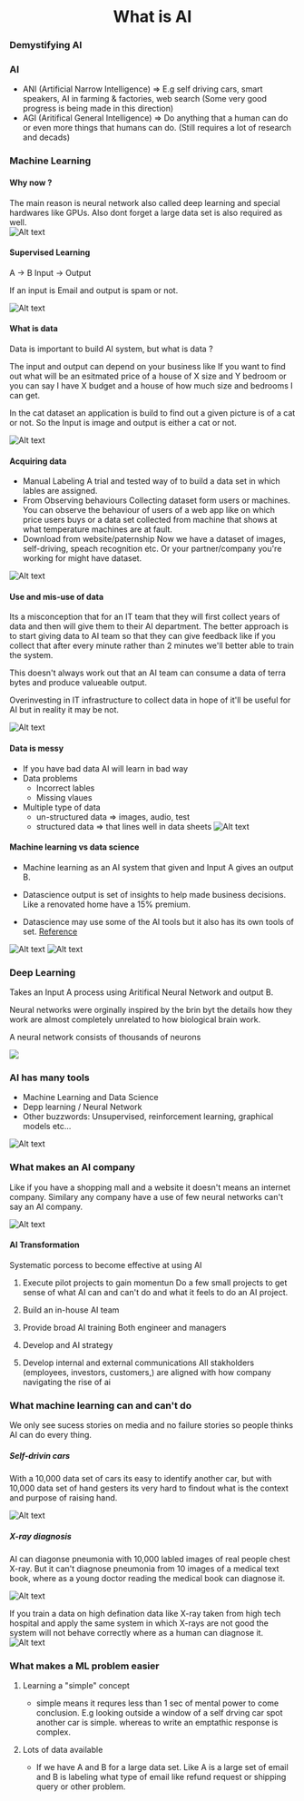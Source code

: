 <h1 align="center">What is AI</h1>

### Demystifying AI

### AI

- ANI (Artificial Narrow Intelligence) => E.g self driving cars, smart speakers, AI in farming & factories, web search (Some very good progress is being made in this direction)
- AGI (Aritifical General Intelligence) => Do anything that a human can do or even more things that humans can do. (Still requires a lot of research and decads)

### Machine Learning

#### Why now ?
The main reason is neural network also called deep learning and special hardwares like GPUs. Also dont forget a large data set is also required as well.  
![Alt text](why-now.png)


#### Supervised Learning
A       ->  B
Input   ->  Output

If an input is Email and output is spam or not.

![Alt text](supervised-learning.png)


#### What is data
Data is important to build AI system, but what is data ?

The input and output can depend on your business like If you want to find out what will be an esitmated price of a house of X size and Y bedroom or you can say I have X budget and a house of how much size and bedrooms I can get. 

In the cat dataset an application is build to find out a given picture is of a cat or not. So the Input is image and output is either a cat or not. 

![Alt text](example-of-data.png)


#### Acquiring data

- Manual Labeling
    A trial and tested way of to build a data set in which lables are assigned.
- From Observing behaviours
    Collecting dataset form users or machines. You can observe the behaviour of users of a web app like on which price users buys or a data set collected from machine that shows at what temperature machines are at fault.
- Download from website/paternship
    Now we have a dataset of images, self-driving, speach recognition etc. Or your partner/company you're working for might have dataset.

![Alt text](acquiring-data.png)

#### Use and mis-use of data

Its a misconception that for an IT team that they will first collect years of data and then will give them to their AI department. The better approach is to start giving data to AI team so that they can give feedback like if you collect that after every minute rather than 2 minutes we'll better able to train the system.

This doesn't always work out that an AI team can consume a data of terra bytes and produce valueable output. 

Overinvesting in IT infrastructure to collect data in hope of it'll be useful for AI but in reality it may be not.  

![Alt text](mis-use-of-data.png)

#### Data is messy

- If you have bad data AI will learn in bad way
- Data problems
    - Incorrect lables
    - Missing vlaues
- Multiple type of data
    - un-structured data => images, audio, test
    - structured data => that lines well in data sheets
    ![Alt text](data-is-messy.png)

#### Machine learning vs data science
- Machine learning as an AI system that given and Input A gives an output B.

- Datascience output is set of insights to help made business decisions. Like a renovated home have a 15% premium.

- Datascience may use some of the AI tools but it also has its own tools of set. [Reference](#ai-tools)

![Alt text](ml-ds-example.png)
![Alt text](ml-ds.png)


### Deep Learning

Takes an Input A process using Aritifical Neural Network and output B. 

Neural networks were orginally inspired by the brin byt the details how they work are almost completely unrelated to how biological brain work.

A neural network consists of thousands of neurons

![ ](deep-learning.png)

### AI has many tools <a id="ai-tools"></a>
- Machine Learning and Data Science
- Depp learning / Neural Network
- Other buzzwords: Unsupervised, reinforcement learning, graphical models etc...

![Alt text](ai-tools.png)

### What makes an AI company

Like if you have a shopping mall and a website it doesn't means an internet company. Similary any company have a use of few neural networks can't say an AI company. 

![Alt text](ai-company.png)

#### AI Transformation

Systematic porcess to become effective at using AI

1. Execute pilot projects to gain momentun
    Do a few small projects to get sense of what AI can and can't do and what it feels to do an AI project.

2. Build an in-house AI team
3. Provide broad AI training
    Both engineer and managers
4. Develop and AI strategy
5. Develop internal and external communications
    All stakholders (employees, investors, customers,) are aligned with how company navigating the rise of ai


### What machine learning can and can't do
We only see sucess stories on media and no failure stories so people thinks AI can do every thing.

##### Self-drivin cars

With a 10,000 data set of cars its easy to identify another car, but with 10,000 data set of hand gesters its very hard to findout what is the context and purpose of raising hand.

![Alt text](hand-gesture-example.png)

##### X-ray diagnosis
AI can diagonse pneumonia with 10,000 labled images of real people chest X-ray. But it can't diagnose pneumonia from 10 images of a medical text book, where as a young doctor reading the medical book can diagnose it. 

![Alt text](x-ray-diagnosis.png)

If you train a data on high defination data like X-ray taken from high tech hospital and apply the same system in which X-rays are not good the system will not behave correctly where as a human can diagnose it.
![Alt text](limitations-of-ml.png)

### What makes a ML problem easier
1. Learning a "simple" concept
    - simple means it requres less than 1 sec of mental power to come conclusion. E.g looking outside a window of a self drving car spot another car is simple. whereas to write an emptathic response is complex. 

2. Lots of data available
    - If we have A and B for a large data set. Like A is a large set of email and B is labeling what type of email like refund request or shipping query or other problem.